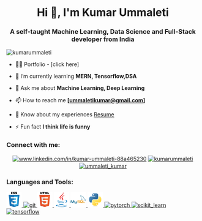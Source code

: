 <h1 align="center">Hi 👋, I'm Kumar Ummaleti</h1>
<h3 align="center">A self-taught Machine Learning, Data Science and Full-Stack developer from India</h3>

<p align="left"> <img src="https://komarev.com/ghpvc/?username=kumarummaleti&label=Profile%20views&color=0e75b6&style=flat" alt="kumarummaleti" /> </p>

- 👨‍💻 Portfolio - [click here]

- 🌱 I’m currently learning **MERN, Tensorflow,DSA**

- 💬 Ask me about **Machine Learning, Deep Learning**

- 📫 How to reach me **[ummaletikumar@gmail.com]**

- 📄 Know about my experiences [Resume](https://drive.google.com/file/d/1MtTj_GDjxIrNghTsO8aEJDE4SxE-uu4j/view?usp=sharing)

- ⚡ Fun fact **I think life is funny**

<h3 align="left">Connect with me:</h3>
<p align="middle">
<a href="https://linkedin.com/in/www.linkedin.com/in/kumar-ummaleti-88a465230" target="blank"><img align="center" src="https://raw.githubusercontent.com/rahuldkjain/github-profile-readme-generator/master/src/images/icons/Social/linked-in-alt.svg" alt="www.linkedin.com/in/kumar-ummaleti-88a465230" height="30" width="40" /></a>
<a href="https://www.hackerrank.com/kumarummaleti" target="blank"><img align="center" src="https://raw.githubusercontent.com/rahuldkjain/github-profile-readme-generator/master/src/images/icons/Social/hackerrank.svg" alt="kumarummaleti" height="30" width="40" /></a>
<a href="https://www.leetcode.com/ummaleti_kumar" target="blank"><img align="center" src="https://raw.githubusercontent.com/rahuldkjain/github-profile-readme-generator/master/src/images/icons/Social/leet-code.svg" alt="ummaleti_kumar" height="30" width="40" /></a>
</p>

<h3 align="left">Languages and Tools:</h3>
<p align="left"> <a href="https://www.w3schools.com/css/" target="_blank" rel="noreferrer"> <img src="https://raw.githubusercontent.com/devicons/devicon/master/icons/css3/css3-original-wordmark.svg" alt="css3" width="40" height="40"/> </a> <a href="https://git-scm.com/" target="_blank" rel="noreferrer"> <img src="https://www.vectorlogo.zone/logos/git-scm/git-scm-icon.svg" alt="git" width="40" height="40"/> </a> <a href="https://www.w3.org/html/" target="_blank" rel="noreferrer"> <img src="https://raw.githubusercontent.com/devicons/devicon/master/icons/html5/html5-original-wordmark.svg" alt="html5" width="40" height="40"/> </a> <a href="https://www.java.com" target="_blank" rel="noreferrer"> <img src="https://raw.githubusercontent.com/devicons/devicon/master/icons/java/java-original.svg" alt="java" width="40" height="40"/> </a> <a href="https://www.mysql.com/" target="_blank" rel="noreferrer"> <img src="https://raw.githubusercontent.com/devicons/devicon/master/icons/mysql/mysql-original-wordmark.svg" alt="mysql" width="40" height="40"/> </a> <a href="https://www.python.org" target="_blank" rel="noreferrer"> <img src="https://raw.githubusercontent.com/devicons/devicon/master/icons/python/python-original.svg" alt="python" width="40" height="40"/> </a> <a href="https://pytorch.org/" target="_blank" rel="noreferrer"> <img src="https://www.vectorlogo.zone/logos/pytorch/pytorch-icon.svg" alt="pytorch" width="40" height="40"/> </a> <a href="https://scikit-learn.org/" target="_blank" rel="noreferrer"> <img src="https://upload.wikimedia.org/wikipedia/commons/0/05/Scikit_learn_logo_small.svg" alt="scikit_learn" width="40" height="40"/> </a> <a href="https://www.tensorflow.org" target="_blank" rel="noreferrer"> <img src="https://www.vectorlogo.zone/logos/tensorflow/tensorflow-icon.svg" alt="tensorflow" width="40" height="40"/> </a> </p>

